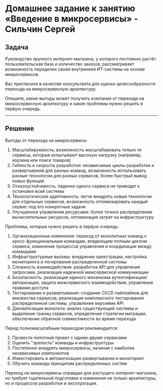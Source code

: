 # Домашнее задание к занятию «Введение в микросервисы» - Сильчин Сергей

## Задача

Руководство крупного интернет-магазина, у которого постоянно растёт пользовательская база и количество заказов, рассматривает возможность переделки своей внутренней ИТ-системы на основе микросервисов. 

Вас пригласили в качестве консультанта для оценки целесообразности перехода на микросервисную архитектуру. 

Опишите, какие выгоды может получить компания от перехода на микросервисную архитектуру и какие проблемы нужно решить в первую очередь.

---
## Решение

Выгоды от перехода на микросервисы:  
1) Масштабируемость: возможность масштабировать только те сервисы, которые испытывают высокую нагрузку (например, корзина или поиск товаров)  
2) Гибкость и скорость разработки: независимые циклы разработки и развертывания для разных команд, возможность использовать разные технологии для разных сервисов, более быстрый вывод новых функций  
3) Отказоустойчивость: падение одного сервиса не приводит к остановке всей системы  
4) Технологическая адаптивность: легче внедрять новые технологии для отдельных сервисов, возможность оптимизировать каждый сервис под его конкретные задачи  
5) Улучшенное управление ресурсами: более точное распределение вычислительных ресурсов, оптимизация затрат на инфраструктуру  

Проблемы, которые нужно решить в первую очередь:  
1) Организационные изменения: переход от монолитных команд к кросс-функциональным командам, владеющим полным циклом сервиса, изменение процессов управления и координации между командами  
2) Инфраструктурные вызовы: внедрение оркестрации, настройка мониторинга и логирования распределенной системы  
3) Сложность взаимодействия: разработка API для управления запросами, реализация надежной межсервисной коммуникации  
4) Безопасность: реализация единого механизма аутентификации/авторизации, защита межсервисного взаимодействия, управление правами доступа  
5) Тестирование и развертывание: создание CI/CD пайплайнов для множества сервисов, реализация комплексного тестирования распределенной системы, управление версиями API  
6) Декомпозиция монолита: анализ существующей системы и выделение границ сервисов, определение стратегии миграции, обеспечение обратной совместимости во время перехода  

Перед полномасштабным переходом рекомендуется:  
1) Провести пилотный проект с одним-двумя сервисами  
2) Оценить "зрелость" команды и инфраструктуры  
3) Постепенно внедрять микросервисы, начиная с наиболее независимых компонентов  
4) Инвестировать в автоматизацию развертывания и мониторинг  
5) Обучить команды принципам распределенных систем  

Переход на микросервисы оправдан для растущего интернет-магазина, но требует тщательной подготовки и изменения не только архитектуры, но и процессов разработки и эксплуатации.
